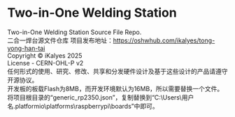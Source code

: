 # Two-in-One Welding Station
Two-in-One Welding Station Source File Repo.  
二合一焊台源文件仓库
项目发布地址：https://oshwhub.com/ikalyes/tong-yong-han-tai  
Copyright ©️ iKalyes 2025  
License - CERN-OHL-P v2  
任何形式的使用、研究、修改、共享和分发硬件设计及基于这些设计的产品请遵守开源协议。	
开发板的板载Flash为8MB，而开发环境默认为16MB，所以需要替换一个文件。
将项目根目录的“generic_rp2350.json”，复制替换到“C:\Users\用户名\.platformio\platforms\raspberrypi\boards”中即可。
